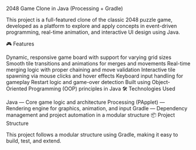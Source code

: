 2048 Game Clone in Java (Processing + Gradle)

This project is a full-featured clone of the classic 2048 puzzle game, developed as a platform to explore and apply concepts in event-driven programming, real-time animation, and interactive UI design using Java.

🎮 Features

Dynamic, responsive game board with support for varying grid sizes
Smooth tile transitions and animations for merges and movements
Real-time merging logic with proper chaining and move validation
Interactive tile spawning via mouse clicks and hover effects
Keyboard input handling for gameplay
Restart logic and game-over detection
Built using Object-Oriented Programming (OOP) principles in Java
🛠️ Technologies Used

Java — Core game logic and architecture
Processing (PApplet) — Rendering engine for graphics, animation, and input
Gradle — Dependency management and project automation in a modular structure
📦 Project Structure

This project follows a modular structure using Gradle, making it easy to build, test, and extend.
